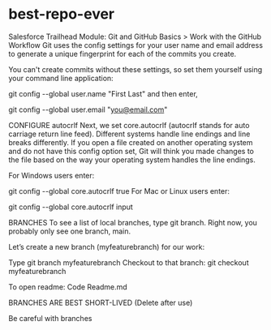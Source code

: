 # best-repo-ever
Salesforce Trailhead Module: Git and GitHub Basics > Work with the GitHub Workflow
Git uses the config settings for your user name and email address to generate a unique fingerprint for each of the commits you create. 

You can't create commits without these settings, so set them yourself using your command line application:

git config --global user.name "First Last"
and then enter,

git config --global user.email "you@email.com"

CONFIGURE autocrlf
Next, we set core.autocrlf (autocrlf stands for auto carriage return line feed). Different systems handle line endings and line breaks differently. If you open a file created on another operating system and do not have this config option set, Git will think you made changes to the file based on the way your operating system handles the line endings.

For Windows users enter:

git config --global core.autocrlf true
For Mac or Linux users enter:

git config --global core.autocrlf input

BRANCHES
To see a list of local branches, type git branch. Right now, you probably only see one branch, main. 

Let’s create a new branch (myfeaturebranch) for our work:

Type git branch myfeaturebranch
Checkout to that branch: git checkout myfeaturebranch

To open readme: Code Readme.md

BRANCHES ARE BEST SHORT-LIVED (Delete after use)

Be careful with branches

